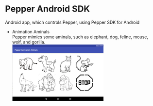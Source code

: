 # Pepper Android SDK

Android app, which controls Pepper, using Pepper SDK for Android <br/>

- Animation Aminals <br/>
Pepper mimics some aminals, such as elephant, dog, feline, mouse, wolf, and gorilla. <br/>
<img src="https://github.com/ohwada/Pepper_Android_SDK/blob/master/PepperAnimationAnimals/docs/tablet.png" width="300"/><br/>
